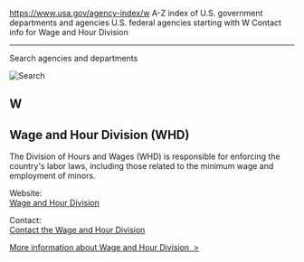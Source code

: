 

https://www.usa.gov/agency-index/w
A-Z index of U.S. government departments and agencies
U.S. federal agencies starting with W
Contact info for Wage and Hour Division

---

Search agencies and departments

![Search](https://www.usa.gov/themes/custom/usagov/components/searchbar/images/search--dark.svg)

W
-

Wage and Hour Division (WHD)
----------------------------

The Division of Hours and Wages (WHD) is responsible for enforcing the country's labor laws, including those related to the minimum wage and employment of minors.

Website:  
[Wage and Hour Division](https://www.dol.gov/agencies/whd)

Contact:  
[Contact the Wage and Hour Division](https://www.dol.gov/agencies/whd/contact)

[More information about Wage and Hour Division  >](https://www.usa.gov/agencies/wage-and-hour-division)
